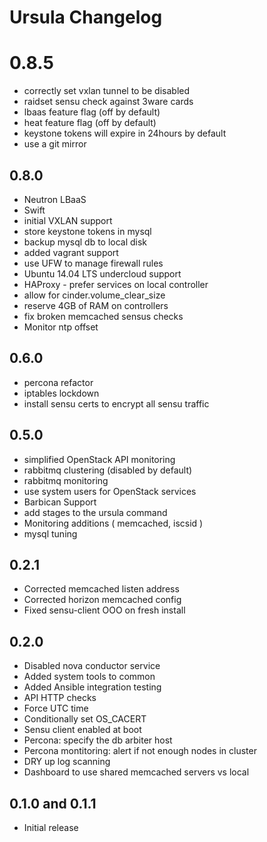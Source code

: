 # Ursula Changelog

# 0.8.5

- correctly set vxlan tunnel to be disabled
- raidset sensu check against 3ware cards
- lbaas feature flag (off by default)
- heat feature flag (off by default)
- keystone tokens will expire in 24hours by default
- use a git mirror

## 0.8.0

- Neutron LBaaS
- Swift
- initial VXLAN support
- store keystone tokens in mysql
- backup mysql db to local disk
- added vagrant support
- use UFW to manage firewall rules
- Ubuntu 14.04 LTS undercloud support
- HAProxy - prefer services on local controller
- allow for cinder.volume_clear_size
- reserve 4GB of RAM on controllers
- fix broken memcached sensus checks
- Monitor ntp offset

## 0.6.0

- percona refactor 
- iptables lockdown
- install sensu certs to encrypt all sensu traffic

## 0.5.0

- simplified OpenStack API monitoring
- rabbitmq clustering (disabled by default)
- rabbitmq monitoring
- use system users for OpenStack services
- Barbican Support
- add stages to the ursula command
- Monitoring additions ( memcached, iscsid )
- mysql tuning

## 0.2.1

- Corrected memcached listen address
- Corrected horizon memcached config
- Fixed sensu-client OOO on fresh install

## 0.2.0

- Disabled nova conductor service
- Added system tools to common
- Added Ansible integration testing
- API HTTP checks
- Force UTC time
- Conditionally set OS_CACERT
- Sensu client enabled at boot
- Percona: specify the db arbiter host
- Percona montitoring: alert if not enough nodes in cluster
- DRY up log scanning
- Dashboard to use shared memcached servers vs local

## 0.1.0 and 0.1.1

- Initial release
